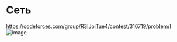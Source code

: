 # Сеть
https://codeforces.com/group/R3IJoiTue4/contest/316719/problem/I
![image](https://github.com/OrlovAlexey/Olympiad-programming/assets/33424589/2c489393-b8a0-48a2-9590-0e09041f0ba6)

